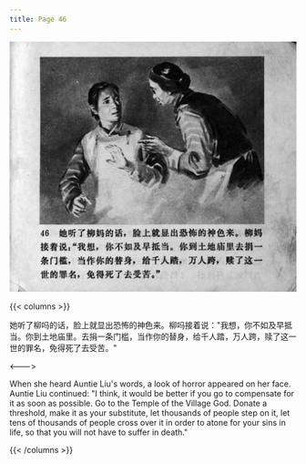 ```yaml
---
title: Page 46
---
```


![zhufu panel](./../../images/zhufu/seifert0772_zf_0051_046.jpg)

{{< columns >}}

她听了柳吗的话，脸上就显出恐怖的神色来。柳吗接着说："我想，你不如及早抵当。你到土地庙里。去捐一条门槛，当作你的替身，给千人踏，万人跨，赎了这一世的罪名，免得死了去受苦。"

<--->

When she heard Auntie Liu's words, a look of horror appeared on her face. Auntie Liu continued: "I think, it would be better if you go to compensate for it as soon as possible. Go to the Temple of the Village God. Donate a threshold, make it as your substitute, let thousands of people step on it, let tens of thousands of people cross over it in order to atone for your sins in life, so that you will not have to suffer in death."

{{< /columns >}}
